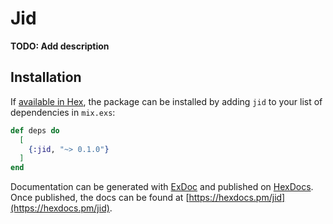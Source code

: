# Jid

**TODO: Add description**

## Installation

If [available in Hex](https://hex.pm/docs/publish), the package can be installed
by adding `jid` to your list of dependencies in `mix.exs`:

```elixir
def deps do
  [
    {:jid, "~> 0.1.0"}
  ]
end
```

Documentation can be generated with [ExDoc](https://github.com/elixir-lang/ex_doc)
and published on [HexDocs](https://hexdocs.pm). Once published, the docs can
be found at [https://hexdocs.pm/jid](https://hexdocs.pm/jid).

